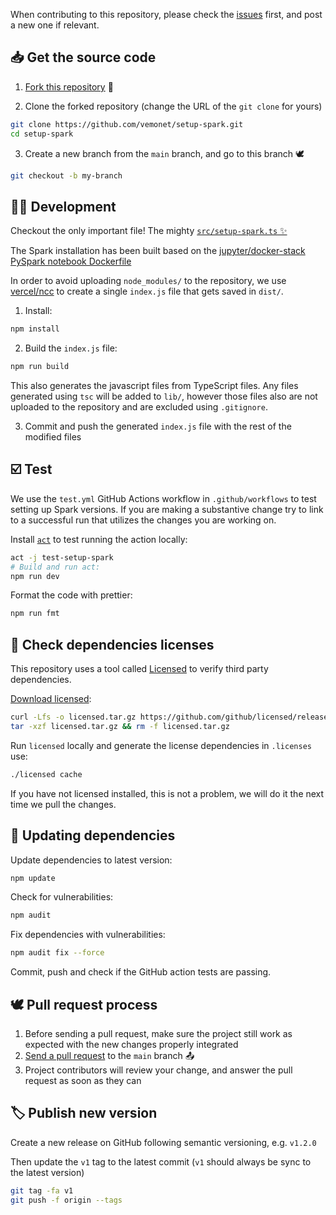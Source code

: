 When contributing to this repository, please check the [issues](https://github.com/vemonet/setup-spark/issues) first, and post a new one if relevant.

## 📥 Get the source code

1. [Fork this repository](https://github.com/vemonet/setup-spark/fork) 🍴

2. Clone the forked repository (change the URL of the `git clone` for yours)

```bash
git clone https://github.com/vemonet/setup-spark.git
cd setup-spark
```

3. Create a new branch from the `main` branch, and go to this branch 🕊️

```bash
git checkout -b my-branch
```

## 👩‍💻 Development

Checkout the only important file! The mighty [`src/setup-spark.ts` ✨](https://github.com/vemonet/setup-spark/blob/main/src/setup-spark.ts)

The Spark installation has been built based on the [jupyter/docker-stack PySpark notebook Dockerfile](https://github.com/jupyter/docker-stacks/blob/master/pyspark-notebook/Dockerfile)

In order to avoid uploading `node_modules/` to the repository, we use [vercel/ncc](https://github.com/vercel/ncc) to create a single `index.js` file that gets saved in `dist/`.

1. Install:

```bash
npm install
```

2. Build the `index.js` file:

```bash
npm run build
```

This also generates the javascript files from TypeScript files. Any files generated using `tsc` will be added to `lib/`, however those files also are not uploaded to the repository and are excluded using `.gitignore`.

3. Commit and push the generated `index.js` file with the rest of the modified files

## ☑️ Test

We use the `test.yml` GitHub Actions workflow in `.github/workflows` to test setting up Spark versions. If you are making a substantive change try to link to a successful run that utilizes the changes you are working on.

Install [`act`](https://github.com/nektos/act) to test running the action locally:

```bash
act -j test-setup-spark
# Build and run act:
npm run dev
```

Format the code with prettier:

```bash
npm run fmt
```

## 📜 Check dependencies licenses

This repository uses a tool called [Licensed](https://github.com/github/licensed) to verify third party dependencies. 

[Download licensed](https://github.com/github/licensed/releases/download/3.1.0/licensed-3.1.0-linux-x64.tar.gz):

```bash
curl -Lfs -o licensed.tar.gz https://github.com/github/licensed/releases/download/3.1.0/licensed-3.1.0-linux-x64.tar.gz
tar -xzf licensed.tar.gz && rm -f licensed.tar.gz
```

Run `licensed` locally and generate the license dependencies in `.licenses` use:

```bash
./licensed cache
```

If you have not licensed installed, this is not a problem, we will do it the next time we pull the changes.

## 🔼 Updating dependencies

Update dependencies to latest version:

```bash
npm update
```

Check for vulnerabilities:

```bash
npm audit
```

Fix dependencies with vulnerabilities:

```bash
npm audit fix --force
```

Commit, push and check if the GitHub action tests are passing.

## 🕊️ Pull request process

1. Before sending a pull request, make sure the project still work as expected with the new changes properly integrated
2. [Send a pull request](https://github.com/vemonet/setup-spark/compare) to the `main` branch 📤
3. Project contributors will review your change, and answer the pull request as soon as they can

## 🏷️ Publish new version

Create a new release on GitHub following semantic versioning, e.g. `v1.2.0`

Then update the `v1` tag to the latest commit (`v1` should always be sync to the latest version)

```bash
git tag -fa v1
git push -f origin --tags
```

